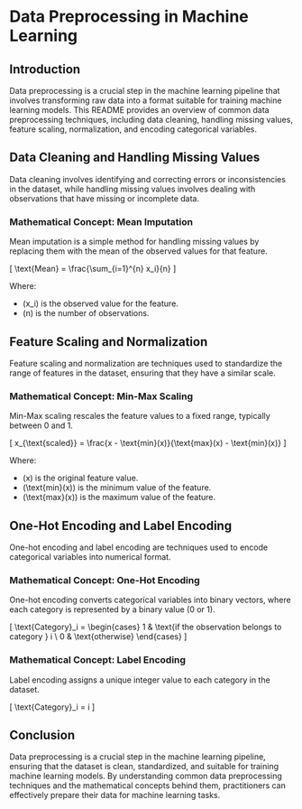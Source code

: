 # Data Preprocessing in Machine Learning

## Introduction

Data preprocessing is a crucial step in the machine learning pipeline that involves transforming raw data into a format suitable for training machine learning models. This README provides an overview of common data preprocessing techniques, including data cleaning, handling missing values, feature scaling, normalization, and encoding categorical variables.

## Data Cleaning and Handling Missing Values

Data cleaning involves identifying and correcting errors or inconsistencies in the dataset, while handling missing values involves dealing with observations that have missing or incomplete data.

### Mathematical Concept: Mean Imputation

Mean imputation is a simple method for handling missing values by replacing them with the mean of the observed values for that feature.

\[ \text{Mean} = \frac{\sum_{i=1}^{n} x_i}{n} \]

Where:
- \(x_i\) is the observed value for the feature.
- \(n\) is the number of observations.

## Feature Scaling and Normalization

Feature scaling and normalization are techniques used to standardize the range of features in the dataset, ensuring that they have a similar scale.

### Mathematical Concept: Min-Max Scaling

Min-Max scaling rescales the feature values to a fixed range, typically between 0 and 1.

\[ x_{\text{scaled}} = \frac{x - \text{min}(x)}{\text{max}(x) - \text{min}(x)} \]

Where:
- \(x\) is the original feature value.
- \(\text{min}(x)\) is the minimum value of the feature.
- \(\text{max}(x)\) is the maximum value of the feature.

## One-Hot Encoding and Label Encoding

One-hot encoding and label encoding are techniques used to encode categorical variables into numerical format.

### Mathematical Concept: One-Hot Encoding

One-hot encoding converts categorical variables into binary vectors, where each category is represented by a binary value (0 or 1).

\[ \text{Category}_i = \begin{cases} 1 & \text{if the observation belongs to category } i \\ 0 & \text{otherwise} \end{cases} \]

### Mathematical Concept: Label Encoding

Label encoding assigns a unique integer value to each category in the dataset.

\[ \text{Category}_i = i \]

## Conclusion

Data preprocessing is a crucial step in the machine learning pipeline, ensuring that the dataset is clean, standardized, and suitable for training machine learning models. By understanding common data preprocessing techniques and the mathematical concepts behind them, practitioners can effectively prepare their data for machine learning tasks.